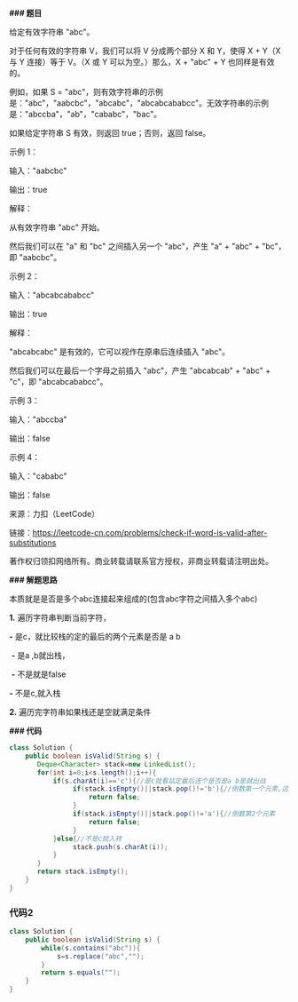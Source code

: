 **### 题目**

给定有效字符串 "abc"。



对于任何有效的字符串 V，我们可以将 V 分成两个部分 X 和 Y，使得 X + Y（X 与 Y 连接）等于 V。（X 或 Y 可以为空。）那么，X + "abc" + Y 也同样是有效的。



例如，如果 S = "abc"，则有效字符串的示例是："abc"，"aabcbc"，"abcabc"，"abcabcababcc"。无效字符串的示例是："abccba"，"ab"，"cababc"，"bac"。



如果给定字符串 S 有效，则返回 true；否则，返回 false。



 



示例 1：



输入："aabcbc"

输出：true

解释：

从有效字符串 "abc" 开始。

然后我们可以在 "a" 和 "bc" 之间插入另一个 "abc"，产生 "a" + "abc" + "bc"，即 "aabcbc"。

示例 2：



输入："abcabcababcc"

输出：true

解释：

"abcabcabc" 是有效的，它可以视作在原串后连续插入 "abc"。

然后我们可以在最后一个字母之前插入 "abc"，产生 "abcabcab" + "abc" + "c"，即 "abcabcababcc"。

示例 3：



输入："abccba"

输出：false

示例 4：



输入："cababc"

输出：false



来源：力扣（LeetCode）

链接：https://leetcode-cn.com/problems/check-if-word-is-valid-after-substitutions

著作权归领扣网络所有。商业转载请联系官方授权，非商业转载请注明出处。

**### 解题思路**

本质就是是否是多个abc连接起来组成的(包含abc字符之间插入多个abc)

**1.** 遍历字符串判断当前字符， 

  **-** 是c，就比较栈的定的最后的两个元素是否是 a b

​    **-** 是a ,b就出栈，

​    **-** 不是就是false

  **-** 不是c,就入栈

**2.** 遍历完字符串如果栈还是空就满足条件

**### 代码**



```java
class Solution {
    public boolean isValid(String s) {
       Deque<Character> stack=new LinkedList();
       for(int i=0;i<s.length();i++){
           if(s.charAt(i)=='c'){//是c就看站定最后连个是否是a b是就出战 
                if(stack.isEmpty()||stack.pop()!='b'){//倒数第一个元素,这里比较同时pop就把站定元素出栈
                    return false;
                }
                if(stack.isEmpty()||stack.pop()!='a'){//倒数第2个元素
                    return false;
                }
           }else{//不是c就入转
                stack.push(s.charAt(i));
           }
       }
       return stack.isEmpty();
    }
}

```





### 代码2

```java
class Solution {
    public boolean isValid(String s) {
        while(s.contains("abc")){
            s=s.replace("abc","");
        }
        return s.equals("");
    }
}


```

